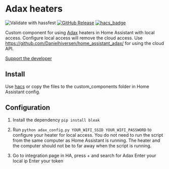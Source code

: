 # Adax heaters
![Validate with hassfest](https://github.com/Danielhiversen/home_assistant_adax_local/workflows/Validate%20with%20hassfest/badge.svg)
[![GitHub Release][releases-shield]][releases]
[![hacs_badge](https://img.shields.io/badge/HACS-Custom-orange.svg)](https://github.com/custom-components/hacs)

Custom component for using [Adax](https://adax.no/en/) heaters in Home Assistant with local access.
Configure local access will remove the cloud access. Use https://github.com/Danielhiversen/home_assistant_adax/ for using the cloud API.

[Support the developer](http://paypal.me/dahoiv)


## Install
Use [hacs](https://hacs.xyz/docs/faq/custom_repositories) or copy the files to the custom_components folder in Home Assistant config.

## Configuration

1. Install the dependency `pip install bleak`

2. Run `python adax_config.py YOUR_WIFI_SSID YOUR_WIFI_PASSWORD` to configure your heater for local access. You do not need to run the script from the same computer as Home Assistant is running. The heater and the computer should not be to far away when the script is running.

2. Go to integration page in HA, press + and search for Adax
   Enter your local ip
   Enter your token


[releases]: https://github.com/Danielhiversen/home_assistant_adax_local/releases
[releases-shield]: https://img.shields.io/github/release/Danielhiversen/home_assistant_adax_local.svg?style=popout
[downloads-total-shield]: https://img.shields.io/github/downloads/Danielhiversen/home_assistant_adax_local/total
[hacs-shield]: https://img.shields.io/badge/HACS-Default-orange.svg
[hacs]: https://hacs.xyz/docs/default_repositories
